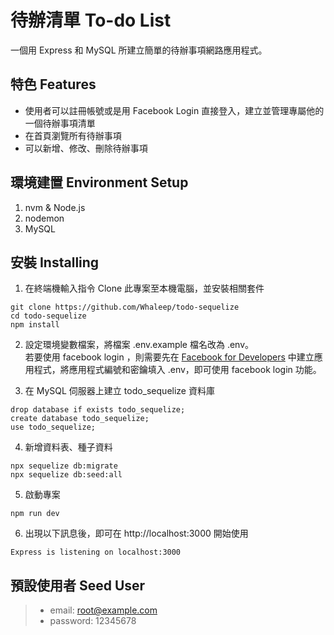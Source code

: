 # 待辦清單 To-do List
一個用 Express 和 MySQL 所建立簡單的待辦事項網路應用程式。

## 特色 Features
- 使用者可以註冊帳號或是用 Facebook Login 直接登入，建立並管理專屬他的一個待辦事項清單
- 在首頁瀏覽所有待辦事項
- 可以新增、修改、刪除待辦事項

## 環境建置 Environment Setup

1. nvm & Node.js
2. nodemon
3. MySQL

## 安裝 Installing

1. 在終端機輸入指令 Clone 此專案至本機電腦，並安裝相關套件
```
git clone https://github.com/Whaleep/todo-sequelize
cd todo-sequelize
npm install
```
2. 設定環境變數檔案，將檔案 .env.example 檔名改為 .env。  
若要使用 facebook login ，則需要先在 [Facebook for Developers](https://developers.facebook.com/) 中建立應用程式，將應用程式編號和密鑰填入 .env，即可使用 facebook login 功能。

3. 在 MySQL 伺服器上建立 todo_sequelize 資料庫
```
drop database if exists todo_sequelize;
create database todo_sequelize;
use todo_sequelize;
```
4. 新增資料表、種子資料
```
npx sequelize db:migrate
npx sequelize db:seed:all
```
5. 啟動專案
```
npm run dev
```
6. 出現以下訊息後，即可在 http://localhost:3000 開始使用
```
Express is listening on localhost:3000
```

## 預設使用者 Seed User

>* email: root@example.com
>* password: 12345678
